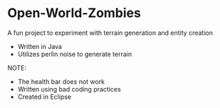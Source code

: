 # Open-World-Zombies
 A fun project to experiment with terrain generation and entity creation

- Written in Java
- Utilizes perlin noise to generate terrain

NOTE:
- The health bar does not work
- Written using bad coding practices
- Created in Eclipse